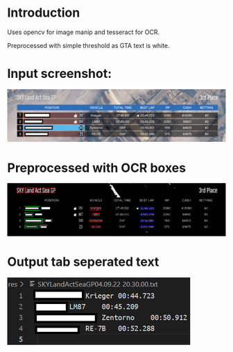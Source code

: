 # Introduction
Uses opencv for image manip and tesseract for OCR.

Preprocessed with simple threshold as GTA text is white.

# Input screenshot:

![input](doc/input.png)

# Preprocessed with OCR boxes

![input](doc/preprocessed.png)

# Output tab seperated text

![input](doc/tsv.png)